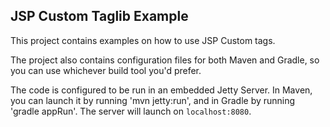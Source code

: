 ## JSP Custom Taglib Example

This project contains examples on how to use JSP Custom tags.

The project also contains configuration files for both Maven and Gradle, so you can use whichever build tool you'd prefer.

The code is configured to be run in an embedded Jetty Server. In Maven, you can launch it by running 'mvn jetty:run', and in Gradle by running 'gradle appRun'. The server will launch on `localhost:8080`.
